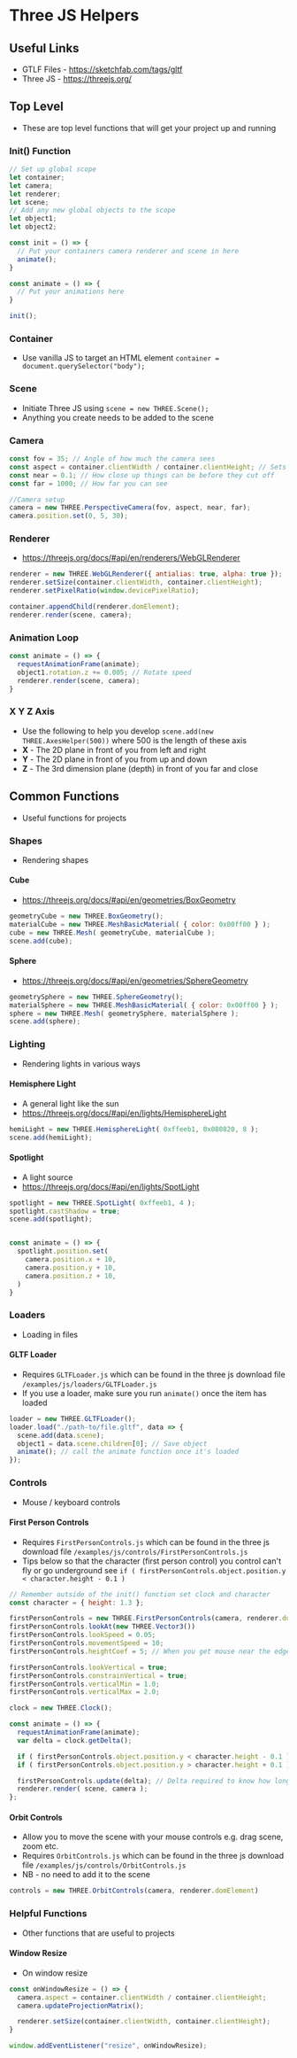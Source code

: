 # Three JS Helpers

## Useful Links
* GTLF Files - https://sketchfab.com/tags/gltf
* Three JS - https://threejs.org/


## Top Level
* These are top level functions that will get your project up and running

### Init() Function
```js
// Set up global scope
let container;
let camera;
let renderer;
let scene;
// Add any new global objects to the scope
let object1;
let object2;

const init = () => {
  // Put your containers camera renderer and scene in here
  animate();
}

const animate = () => {
  // Put your animations here
}

init();
```

### Container
* Use vanilla JS to target an HTML element `container = document.querySelector("body");`

### Scene
* Initiate Three JS using `scene = new THREE.Scene();`
* Anything you create needs to be added to the scene

### Camera
```js
const fov = 35; // Angle of how much the camera sees
const aspect = container.clientWidth / container.clientHeight; // Sets the size of the camera view
const near = 0.1; // How close up things can be before they cut off
const far = 1000; // How far you can see

//Camera setup
camera = new THREE.PerspectiveCamera(fov, aspect, near, far);
camera.position.set(0, 5, 30);
```

### Renderer
* https://threejs.org/docs/#api/en/renderers/WebGLRenderer
```js
renderer = new THREE.WebGLRenderer({ antialias: true, alpha: true });
renderer.setSize(container.clientWidth, container.clientHeight);
renderer.setPixelRatio(window.devicePixelRatio);

container.appendChild(renderer.domElement);
renderer.render(scene, camera);
```

### Animation Loop
```js
const animate = () => {
  requestAnimationFrame(animate);
  object1.rotation.z += 0.005; // Rotate speed
  renderer.render(scene, camera);
}
```

### X Y Z Axis
* Use the following to help you develop `scene.add(new THREE.AxesHelper(500))` where 500 is the length of these axis
* **X** - The 2D plane in front of you from left and right
* **Y** - The 2D plane in front of you from up and down
* **Z** - The 3rd dimension plane (depth) in front of you far and close


## Common Functions
* Useful functions for projects

### Shapes
* Rendering shapes

#### Cube
* https://threejs.org/docs/#api/en/geometries/BoxGeometry
```js
geometryCube = new THREE.BoxGeometry();
materialCube = new THREE.MeshBasicMaterial( { color: 0x00ff00 } );
cube = new THREE.Mesh( geometryCube, materialCube );
scene.add(cube);
```

#### Sphere
* https://threejs.org/docs/#api/en/geometries/SphereGeometry
```js
geometrySphere = new THREE.SphereGeometry();
materialSphere = new THREE.MeshBasicMaterial( { color: 0x00ff00 } );
sphere = new THREE.Mesh( geometrySphere, materialSphere );
scene.add(sphere);
```

### Lighting
* Rendering lights in various ways

#### Hemisphere Light
* A general light like the sun
* https://threejs.org/docs/#api/en/lights/HemisphereLight
```js
hemiLight = new THREE.HemisphereLight( 0xffeeb1, 0x080820, 8 );
scene.add(hemiLight);
````

#### Spotlight
* A light source
* https://threejs.org/docs/#api/en/lights/SpotLight
```js
spotlight = new THREE.SpotLight( 0xffeeb1, 4 );
spotlight.castShadow = true;
scene.add(spotlight);


const animate = () => {
  spotlight.position.set(
    camera.position.x + 10,
    camera.position.y + 10,
    camera.position.z + 10,
  )
}
```

### Loaders
* Loading in files

#### GLTF Loader 
* Requires `GLTFLoader.js` which can be found in the three js download file `/examples/js/loaders/GLTFLoader.js`
* If you use a loader, make sure you run `animate()` once the item has loaded

```js
loader = new THREE.GLTFLoader();
loader.load("./path-to/file.gltf", data => {
  scene.add(data.scene);
  object1 = data.scene.children[0]; // Save object
  animate(); // call the animate function once it's loaded
});
```

### Controls
* Mouse / keyboard controls

#### First Person Controls
* Requires `FirstPersonControls.js` which can be found in the three js download file `/examples/js/controls/FirstPersonControls.js`
* Tips below so that the character (first person control) you control can't fly or go underground see `if ( firstPersonControls.object.position.y < character.height - 0.1 )`

```js
// Remember outside of the init() function set clock and character
const character = { height: 1.3 };

firstPersonControls = new THREE.FirstPersonControls(camera, renderer.domElement)
firstPersonControls.lookAt(new THREE.Vector3())
firstPersonControls.lookSpeed = 0.05;
firstPersonControls.movementSpeed = 10;
firstPersonControls.heightCoef = 5; // When you get mouse near the edge of screen how much it speeds up by

firstPersonControls.lookVertical = true;
firstPersonControls.constrainVertical = true;
firstPersonControls.verticalMin = 1.0;
firstPersonControls.verticalMax = 2.0;

clock = new THREE.Clock();

const animate = () => {
  requestAnimationFrame(animate);
  var delta = clock.getDelta();

  if ( firstPersonControls.object.position.y < character.height - 0.1 ) firstPersonControls.object.position.y = character.height - 0.1;
  if ( firstPersonControls.object.position.y > character.height + 0.1 ) firstPersonControls.object.position.y = character.height + 0.1;

  firstPersonControls.update(delta); // Delta required to know how long it was since previous render
  renderer.render( scene, camera );
};
```

#### Orbit Controls
* Allow you to move the scene with your mouse controls e.g. drag scene, zoom etc.
* Requires `OrbitControls.js` which can be found in the three js download file `/examples/js/controls/OrbitControls.js`
* NB - no need to add it to the scene

```js
controls = new THREE.OrbitControls(camera, renderer.domElement)
```

### Helpful Functions
* Other functions that are useful to projects

#### Window Resize
* On window resize
```js
const onWindowResize = () => {
  camera.aspect = container.clientWidth / container.clientHeight;
  camera.updateProjectionMatrix();

  renderer.setSize(container.clientWidth, container.clientHeight);
}

window.addEventListener("resize", onWindowResize);
```